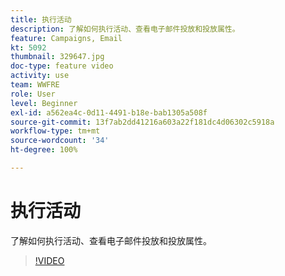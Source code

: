 ```yaml
---
title: 执行活动
description: 了解如何执行活动、查看电子邮件投放和投放属性。
feature: Campaigns, Email
kt: 5092
thumbnail: 329647.jpg
doc-type: feature video
activity: use
team: WWFRE
role: User
level: Beginner
exl-id: a562ea4c-0d11-4491-b18e-bab1305a508f
source-git-commit: 13f7ab2dd41216a603a22f181dc4d06302c5918a
workflow-type: tm+mt
source-wordcount: '34'
ht-degree: 100%

---
```


# 执行活动

了解如何执行活动、查看电子邮件投放和投放属性。

>[!VIDEO](https://video.tv.adobe.com/v/329647?quality=12&learn=on)
